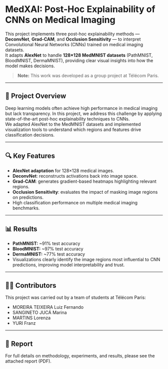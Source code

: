 # MedXAI: Post-Hoc Explainability of CNNs on Medical Imaging

This project implements three post-hoc explainability methods — **DeconvNet**, **Grad-CAM**, and **Occlusion Sensitivity** — to interpret Convolutional Neural Networks (CNNs) trained on medical imaging datasets.  
It adapts **AlexNet** to handle **128×128 MedMNIST datasets** (PathMNIST, BloodMNIST, DermaMNIST), providing clear visual insights into how the model makes decisions.  
> **Note:** This work was developed as a group project at Télécom Paris.

---

## 📝 Project Overview
Deep learning models often achieve high performance in medical imaging but lack transparency. In this project, we address this challenge by applying state-of-the-art post-hoc explainability techniques to CNNs.  
We adapted AlexNet to the MedMNIST datasets and implemented visualization tools to understand which regions and features drive classification decisions.  

---

## 🔍 Key Features
- **AlexNet adaptation** for 128×128 medical images.  
- **DeconvNet**: reconstructs activations back into image space.  
- **Grad-CAM**: generates gradient-based heatmaps highlighting relevant regions.  
- **Occlusion Sensitivity**: evaluates the impact of masking image regions on predictions.  
- High classification performance on multiple medical imaging benchmarks.  

---

## 📊 Results
- **PathMNIST:** ~91% test accuracy  
- **BloodMNIST:** ~97% test accuracy  
- **DermaMNIST:** ~77% test accuracy  
- Visualizations clearly identify the image regions most influential to CNN predictions, improving model interpretability and trust.  

---

## 👩‍💻 Contributors
This project was carried out by a team of students at Télécom Paris:  
- MOREIRA TEIXEIRA Luiz Fernando 
- SANGINETO JUCÁ Marina 
- MARTINS Lorenza  
- YURI Franz

---

## 📄 Report
For full details on methodology, experiments, and results, please see the attached report (PDF).
